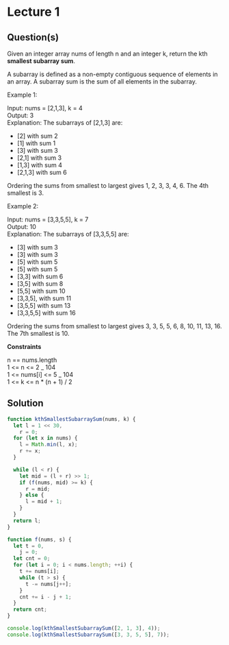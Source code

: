 # Lecture 1

## Question(s)

Given an integer array nums of length n and an integer k, return the kth **smallest subarray sum**.

A subarray is defined as a non-empty contiguous sequence of elements in an array. A subarray sum is the sum of all elements in the subarray.

Example 1:

Input: nums = [2,1,3], k = 4  
Output: 3  
Explanation: The subarrays of [2,1,3] are:

- [2] with sum 2
- [1] with sum 1
- [3] with sum 3
- [2,1] with sum 3
- [1,3] with sum 4
- [2,1,3] with sum 6

Ordering the sums from smallest to largest gives 1, 2, 3, 3, 4, 6. The 4th smallest is 3.

Example 2:

Input: nums = [3,3,5,5], k = 7  
Output: 10  
Explanation: The subarrays of [3,3,5,5] are:

- [3] with sum 3
- [3] with sum 3
- [5] with sum 5
- [5] with sum 5
- [3,3] with sum 6
- [3,5] with sum 8
- [5,5] with sum 10
- [3,3,5], with sum 11
- [3,5,5] with sum 13
- [3,3,5,5] with sum 16

Ordering the sums from smallest to largest gives 3, 3, 5, 5, 6, 8, 10, 11, 13, 16. The 7th smallest is 10.

**Constraints**

n == nums.length  
1 <= n <= 2 _ 104  
1 <= nums[i] <= 5 _ 104  
1 <= k <= n \* (n + 1) / 2

## Solution

```javascript
function kthSmallestSubarraySum(nums, k) {
  let l = 1 << 30,
    r = 0;
  for (let x in nums) {
    l = Math.min(l, x);
    r += x;
  }

  while (l < r) {
    let mid = (l + r) >> 1;
    if (f(nums, mid) >= k) {
      r = mid;
    } else {
      l = mid + 1;
    }
  }
  return l;
}

function f(nums, s) {
  let t = 0,
    j = 0;
  let cnt = 0;
  for (let i = 0; i < nums.length; ++i) {
    t += nums[i];
    while (t > s) {
      t -= nums[j++];
    }
    cnt += i - j + 1;
  }
  return cnt;
}

console.log(kthSmallestSubarraySum([2, 1, 3], 4));
console.log(kthSmallestSubarraySum([3, 3, 5, 5], 7));
```
